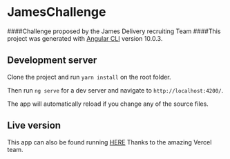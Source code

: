 # JamesChallenge
####Challenge proposed by the James Delivery recruiting Team
####This project was generated with [Angular CLI](https://github.com/angular/angular-cli) version 10.0.3.

## Development server
Clone the project and run `yarn install` on the root folder.

Then run `ng serve` for a dev server and navigate to `http://localhost:4200/`. 

The app will automatically reload if you change any of the source files.

## Live version
This app can also be found running [HERE](https://james-challenge.vercel.app/) Thanks to the amazing Vercel team.
